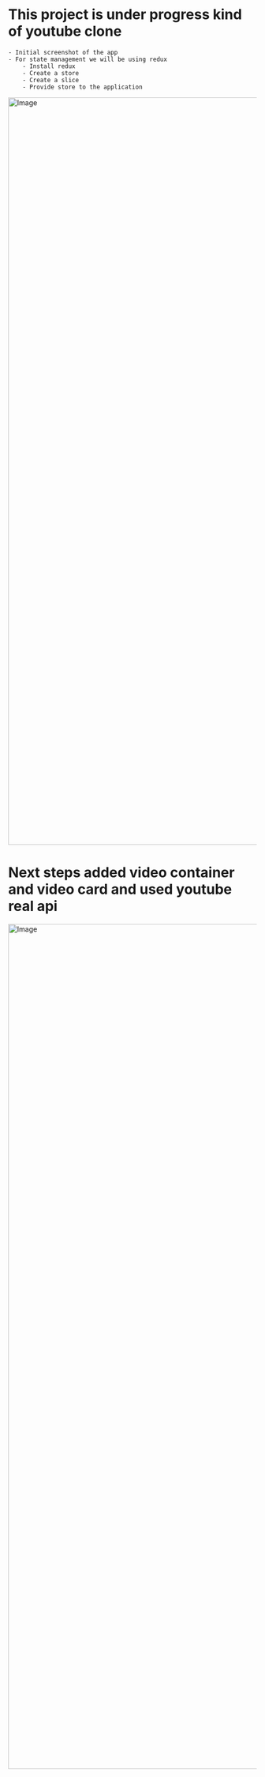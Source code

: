 # This project is under progress kind of youtube clone
    - Initial screenshot of the app
    - For state management we will be using redux
        - Install redux 
        - Create a store
        - Create a slice 
        - Provide store to the application

<img width="1512" alt="Image" src="https://github.com/user-attachments/assets/2006e663-691e-4ce7-820d-bb176194f33b" />

# Next steps added video container and video card and used youtube real api

<img width="1710" alt="Image" src="https://github.com/user-attachments/assets/b6a8dfb2-5776-4f29-b941-985ae14bb87f" />